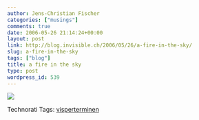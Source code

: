 ```yaml
---
author: Jens-Christian Fischer
categories: ["musings"]
comments: true
date: 2006-05-26 21:14:24+00:00
layout: post
link: http://blog.invisible.ch/2006/05/26/a-fire-in-the-sky/
slug: a-fire-in-the-sky
tags: ["blog"]
title: a fire in the sky
type: post
wordpress_id: 539
---
```


[![](http://static.flickr.com/74/153806155_f52a7c76d8.jpg?v=0)](http://www.flickr.com/photos/jcfischer/153806155/)


Technorati Tags: [visperterminen](http://www.technorati.com/tag/visperterminen)
